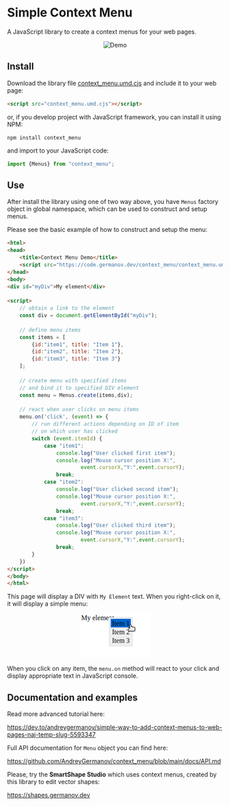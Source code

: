 # Simple Context Menu

A JavaScript library to create a context menus for your web pages.

<div align="center">

![Demo](https://code.germanov.dev/context_menu/assets/menu.gif)

</div>

## Install

Download the library file [context_menu.umd.cjs](https://code.germanov.dev/context_menu/context_menu.umd.cjs) and include it to your web page:

```html
<script src="context_menu.umd.cjs"></script>
```

or, if you develop project with JavaScript framework, you can install it using NPM:

```
npm install context_menu
```

and import to your JavaScript code:

```javascript
import {Menus} from "context_menu";
```

## Use

After install the library using one of two way above, you have `Menus` factory object in global namespace, which can be used to construct and setup menus.

Please see the basic example of how to construct and setup the menu:

```html
<html>
<head>
    <title>Context Menu Demo</title>
    <script src="https://code.germanov.dev/context_menu/context_menu.umd.cjs"></script>
</head>
<body>
<div id="myDiv">My element</div>

<script>
    // obtain a link to the element 
    const div = document.getElementById("myDiv");
    
    // define menu items
    const items = [
        {id:"item1", title: "Item 1"},
        {id:"item2", title: "Item 2"},
        {id:"item3", title: "Item 3"}
    ];
    
    // create menu with specified items
    // and bind it to specified DIV element
    const menu = Menus.create(items,div);

    // react when user clicks on menu items
    menu.on('click', (event) => {
        // run different actions depending on ID of item
        // on which user has clicked
        switch (event.itemId) {
            case "item1":
                console.log("User clicked first item");
                console.log("Mouse cursor position X:",
                        event.cursorX,"Y:",event.cursorY);
                break;
            case "item2":
                console.log("User clicked second item");
                console.log("Mouse cursor position X:",
                        event.cursorX,"Y:",event.cursorY);
                break;
            case "item3":
                console.log("User clicked third item");
                console.log("Mouse cursor position X:",
                        event.cursorX,"Y:",event.cursorY);
                break;
        }
    })
</script>
</body>
</html>
```

This page will display a DIV with `My Element` text. When you right-click on it, it will display a simple menu:

<div align="center">

![Simple menu demo](assets/demo1.png)

</div>

When you click on any item, the `menu.on` method will react to your click and display appropriate text in JavaScript console.

## Documentation and examples

Read more advanced tutorial here: 

https://dev.to/andreygermanov/simple-way-to-add-context-menus-to-web-pages-naj-temp-slug-5593347

Full API documentation for `Menu` object you can find here:

https://github.com/AndreyGermanov/context_menu/blob/main/docs/API.md

Please, try the **SmartShape Studio** which uses context menus, created by this library to edit vector shapes:

https://shapes.germanov.dev




